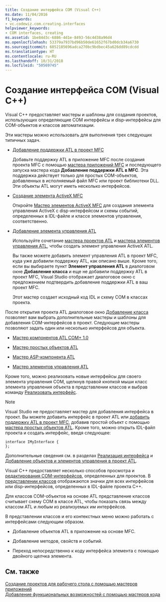 ```yaml
---
title: Создание интерфейса COM (Visual C++)
ms.date: 11/04/2016
f1_keywords:
- vc.codewiz.com.creating.interfaces
helpviewer_keywords:
- COM interfaces, creating
ms.assetid: 1be84d3c-6886-4d1e-8493-56c4d38a96d4
ms.openlocfilehash: 53379a7937bd96b50de61652f67bd0dcb34a6730
ms.sourcegitcommit: 6052185696adca270bc9bdbec45a626dd89cdcdd
ms.translationtype: HT
ms.contentlocale: ru-RU
ms.lasthandoff: 10/31/2018
ms.locfileid: "50569745"
---
```

# <a name="creating-a-com-interface-visual-c"></a>Создание интерфейса COM (Visual C++)

Visual C++ предоставляет мастеры и шаблоны для создания проектов, использующих определяющие COM интерфейсы и disp-интерфейсы для COM-объектов и классов автоматизации.

Эти мастеры можно использовать для выполнения трех следующих типичных задач.

- [Добавление поддержки ATL в проект MFC](../mfc/reference/adding-atl-support-to-your-mfc-project.md)

   Добавьте поддержку ATL в приложение MFC после создания проекта MFC с помощью [мастера приложений MFC](../mfc/reference/mfc-application-wizard.md) и последующего запуска мастера кода **Добавление поддержки ATL в MFC**. Эта поддержка действует только для простых COM-объектов, добавленных в исполняемый файл MFC или проект библиотеки DLL. Эти объекты ATL могут иметь несколько интерфейсов.

- [Создание элемента ActiveX MFC](../mfc/reference/creating-an-mfc-activex-control.md)

   Откройте [Мастер элементов ActiveX MFC](../mfc/reference/mfc-activex-control-wizard.md) для создания элемента управления ActiveX с disp-интерфейсом и схемы событий, определенных в IDL-файле и классе элементов управления, соответственно.

- [Добавление элемента управления ATL](../atl/reference/adding-an-atl-control.md)

   Используйте сочетание [мастера проектов ATL](../atl/reference/atl-project-wizard.md) и [мастера элементов управления ATL](../atl/reference/atl-control-wizard.md), чтобы создать элемент управления ActiveX ATL.

   Вы также можете добавить элемент управления ATL в проект MFC, куда уже добавили поддержку ATL, как описано выше. Кроме того, если вы выбираете пункт **Элемент управления ATL** в диалоговом окне **Добавление класса** и еще не добавили поддержку ATL в проект MFC, Visual Studio отображает диалоговое окно с предложением подтвердить добавление поддержки ATL в ваш проект MFC.

   Этот мастер создает исходный код IDL и схему COM в классах проекта.

После открытия проекта ATL диалоговое окно [Добавление класса](../ide/add-class-dialog-box.md) позволяет вам выбрать дополнительные мастеры и шаблоны для добавления COM-интерфейсов в проект. Следующие мастеры позволяют задать один или несколько интерфейсов для объекта.

- [Мастер компонентов ATL COM+ 1.0](../atl/reference/atl-com-plus-1-0-component-wizard.md)

- [Мастер простых объектов ATL](../atl/reference/atl-simple-object-wizard.md)

- [Мастер ASP-компонента ATL](../atl/reference/atl-active-server-page-component-wizard.md)

- [Мастер элементов управления ATL](../atl/reference/atl-control-wizard.md)

Кроме того, можно реализовать новые интерфейсы для своего элемента управления COM, щелкнув правой кнопкой мыши класс элемента управления объекта в представлении классов и выбрав команду [Реализовать интерфейс](../ide/implement-interface-wizard.md).

> [!NOTE]
>  Visual Studio не предоставляет мастер для добавления интерфейса в проект. Вы можете добавить интерфейс в проект ATL или [добавить поддержку ATL в проект MFC](../mfc/reference/adding-atl-support-to-your-mfc-project.md), добавив простой объект с помощью [мастера простых объектов ATL](../atl/reference/atl-simple-object-wizard.md). Кроме того, можно открыть IDL-файл проекта и создать интерфейс, введя следующее:

```
interface IMyInterface {
};

```

Дополнительные сведения см. в разделах [Реализация интерфейса](../ide/implementing-an-interface-visual-cpp.md) и [Добавление объектов и элементов управления в проект ATL](../atl/reference/adding-objects-and-controls-to-an-atl-project.md).

Visual C++ предоставляет несколько способов просмотра и [редактирования COM-интерфейсов](../ide/editing-a-com-interface.md), определенных для проектов. В [представлении классов](/visualstudio/ide/viewing-the-structure-of-code) отображаются значки для всех интерфейсов или disp-интерфейсов, определенных в IDL-файле проекта C++.

Для классов COM-объектов на основе ATL представление классов считывает схему COM в классе ATL, чтобы показать связь между классом ATL и любым из реализуемых им интерфейсов.

В представлении классов и его контекстных меню можно работать с интерфейсами следующим образом.

- Добавление объектов ATL в приложение на основе MFC.

- Добавление методов, свойств и событий.

- Переход непосредственно к коду интерфейса элемента с помощью двойного щелчка элемента.

## <a name="see-also"></a>См. также

[Создание проектов для рабочего стола с помощью мастеров приложений](../ide/creating-desktop-projects-by-using-application-wizards.md)<br>
[Добавление функциональных возможностей с помощью мастеров кода](../ide/adding-functionality-with-code-wizards-cpp.md)